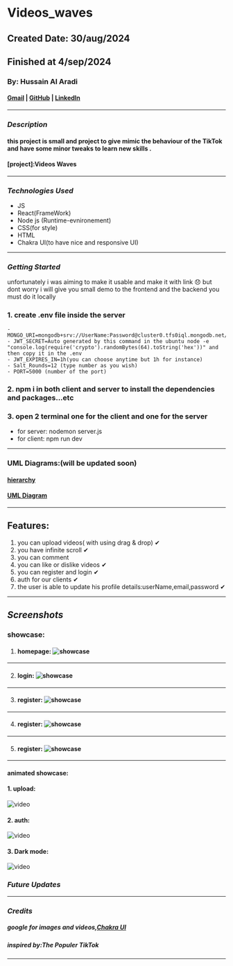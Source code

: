 # Videos_waves

## Created Date: 30/aug/2024

## Finished at 4/sep/2024

### By: Hussain Al Aradi

#### [Gmail](hussainaradi.ha@gmail.com) | [GitHub](https://github.com/HussainALAradi5) | [LinkedIn](https://www.linkedin.com/in/hussainalaradi/)

---

### **_Description_**

#### this project is small and project to give mimic the behaviour of the TikTok and have some minor tweaks to learn new skills .

#### [project]:Videos Waves

---

### **_Technologies Used_**

- JS
- React(FrameWork)
- Node js (Runtime-evnironement)
- CSS(for style)
- HTML
- Chakra UI(to have nice and responsive UI)

---

### **_Getting Started_**

unfortunately i was aiming to make it usable and make it with link 😞 but dont worry i will give you small demo to the frontend and the backend you must do it locally

#####

### 1. create .env file inside the server

```
- MONGO_URI=mongodb+srv://UserName:Password@cluster0.tfs0iql.mongodb.net/videos_waves
- JWT_SECRET=Auto generated by this command in the ubuntu node -e "console.log(require('crypto').randomBytes(64).toString('hex'))" and then copy it in the .env
- JWT_EXPIRES_IN=1h(you can choose anytime but 1h for instance)
- Salt_Rounds=12 (type number as you wish)
- PORT=5000 (number of the port)
```

### 2. npm i in both client and server to install the dependencies and packages...etc

### 3. open 2 terminal one for the client and one for the server

- for server: nodemon server.js
- for client: npm run dev

---

### UML Diagrams:(will be updated soon)

#### [hierarchy](./client/public/Videos_Waves%20-Hierarchy_Diagram.drawio.png)

#### [UML Diagram](<./client/public/Videos_Waves%20-UML_Diagram.drawio%20(1).png>)

---

## Features:

1. you can upload videos( with using drag & drop) ✔
2. you have infinite scroll ✔
3. you can comment [](WIP)
4. you can like or dislike videos ✔
5. you can register and login ✔
6. auth for our clients ✔
7. the user is able to update his profile details:userName,email,password ✔

---

## **_Screenshots_**

### showcase:

1. #### homepage: ![showcase](./homePage.png)

---

2. #### login: ![showcase](./login.png)

---

3. #### register: ![showcase](./regsiter.png)

---

4. #### register: ![showcase](./upload.png)

---

5. #### register: ![showcase](./Dark%20mode.png)

---

#### animated showcase:

#### 1. upload:

![video](./upload.gif)

#### 2. auth:

![video](./auth.gif)

#### 3. Dark mode:

![video](./darkMode.gif)

### **_Future Updates_**

---

### **_Credits_**

##### google for images and videos,[Chakra UI](https://v2.chakra-ui.com/)

##### inspired by:The Populer TikTok

---

```

```
